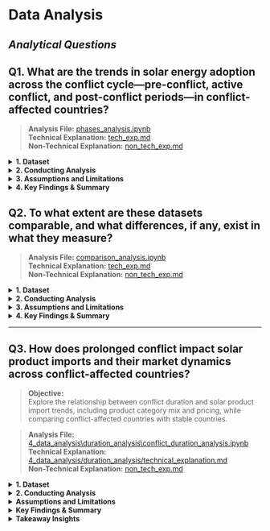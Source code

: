 # Data Analysis

<!-- markdownlint-disable MD028 MD031 MD033 MD035 MD032 MD004 MD009 MD007 MD013 MD045 MD024 MD001 -->
## _Analytical Questions_

## Q1. **What are the trends in solar energy adoption across the conflict cycle—pre-conflict, active conflict, and post-conflict periods—in conflict-affected countries?** 

> **Analysis File:** [phases_analysis.ipynb](https://github.com/MIT-Emerging-Talent/ET6-CDSP-group-08-repo/blob/main/4_data_analysis/phases_analysis.ipynb)  
> **Technical Explanation:** [tech_exp.md](https://github.com/MIT-Emerging-Talent/ET6-CDSP-group-08-repo/blob/9ab2b7b9b55ea2ae81c0e6b93cc95eeace6f59e7/4_data_analysis/phases_analysis/3.tech_exp.md)  
> **Non-Technical Explanation:** [non_tech_exp.md](https://github.com/MIT-Emerging-Talent/ET6-CDSP-group-08-repo/blob/1d6bc8faea79a39dbc9175977e4577ed14e26799/4_data_analysis/phases_analysis/2.non_tech_exp.md)

<details>
<summary><b>1. Dataset</b></summary>

#### A. **Input dataset**  

- **File**: `../1_datasets/cleaned data\ONG_conflictcountriesonly.xlsx`  
- **Description:** Contains annual electricity installed capacity (MW) per the 9 countries only, with corresponding conflict phase classification.

#### B. **Data Quality & Standardization:**  

  - **Missing Data Check:**
    - No missing values were found across all columns, including:
      - Country, Year, Electricity Installed Capacity (MW), and others.
    - A check using `pandas.isnull().sum()` confirmed zero null values per column.
    - No interpolation was necessary.

  - **Data Standardization**
    - **Country column**    
     Cleaned to ensure consistency by:
       - Removing leading/trailing whitespace
       - Converting all names to title case (e.g., "sudan" → "Sudan")

    - **Year column**  
       Ensured to be of integer type to allow accurate sorting and grouping by year.

#### C. **Sorting the Dataset**

To prepare for time-series analysis and ensure accurate visualizations:  
- The dataset was **sorted by `Country` and `Year`** using `pandas.sort_values()`.

This ensures that each country’s solar energy data appears in **chronological order**, which is essential for:
  - **Line plots**
  - **Phase-based comparisons**
  - **Trend analysis over time**

> Sorting prevents jumbled or misleading graphs and allows clear visualization of patterns like solar capacity growth from pre-conflict to post-conflict periods.

</details>

<details>
<summary><b>2. Conducting Analysis</b></summary>

To answer the question the following steps were taken:

**a. Analysis Techniques Used**:  
- **Line Charts**: Solar adoption trends by country over time.
- **Stacked Bar Charts**: Comparison of installed capacity per conflict phase.
- **Heatmaps**: Visual growth intensity per country and year.
- **Regression Plots**: Basic linear regression during conflict periods.
- **Archetype Table**: Pattern classification of country behaviors.  
- Added Economic Status column to help in analysis.
  
 Charts and visuals generated using `matplotlib`, `seaborn`.  
Output folder for **graphs only:**  `4_data_analysis/phases_analysis/2.output_graphs`

</details>

<details>
<summary><b>3. Assumptions and Limitations</b></summary>

#### - Assumptions

- Conflict phase years manually assigned using conflict timelines.
- Off-grid data may be underreported in national statistics.
- Growth during conflict may be due to emergency policies or donor funding, not sustained planning.

#### - Limitations

- Incomplete post-conflict data for countries like Syria and Yemen, some are even still active.
- Data does not account for:
  - Localized variations in conflict severity
  - Influence of external aid or solar subsidies
- Small dataset (only 9 countries) limits global generalization.
- "Conflict period" definitions may not fully reflect complex realities.
- Installed ≠ working — some reported capacity might not be functional.
- Ukraine’s extreme growth (50,000+ MW) skews comparative visuals.

</details>

<details>

<summary><b>4. Key Findings & Summary</b></summary>

#### - Conflict-Phase Solar Adoption Summary

| **Conflict Phase**     | **Key Countries**                       | **Observation**                                                           |
|------------------------|-----------------------------------------|---------------------------------------------------------------------------|
| **Pre-Conflict**       | Ethiopia, Sudan                         | Very limited growth — solar was not a strategic priority pre-conflict     |
| **Active-Conflict**    | Ukraine, Yemen, Sudan, Afghanistan      | Peak solar installation, driven by emergency needs and resilience efforts |
| **Post-Conflict**      | Iraq, South Sudan, Afghanistan          | Recovery and growth due to international aid and reconstruction support   |

---

#### - Archetype-Based Country Patterns

| Archetype                | Countries                          | Traits                                                                |
|--------------------------|------------------------------------|-----------------------------------------------------------------------|
| **Conflict-Fueled Growth**     | Ukraine, Yemen, Syria, Sudan       | Rapid adoption during war; survival and independence were key drivers |
| **Recovery-Driven Growth**     | Iraq, South Sudan, Afghanistan     | Modest growth during war, stronger recovery post-conflict             |
| **Stalled Post-Conflict**      | Ukraine (dip), Yemen (plateau)     | Growth halted after early gains                                       |
| **Fragile, Flat Growth**       | Libya, Ethiopia                    | Low growth in all phases                                              |

---
<details>
<summary><b>More analysis</b></summary>

#### - Regression Analysis: Solar Capacity vs. Conflict Period

- **Model Output:**
  - **Coefficient**: +1359.32
  - **Intercept**: 568.99
- **Interpretation:**  
  > On average, solar capacity grew significantly during conflict periods, suggesting a positive correlation. Conflicts can act as a disruptive yet accelerating factor for decentralized energy systems.

#### - On-Grid vs Off-Grid Trends

**1. Grid-Connected Solar Dominates:**
- Avg. grid capacity: ~1,600 MW
- Avg. off-grid: ~50 MW

**2. Off-Grid Systems Used During Conflict:**
- Portable and fast to deploy
- Especially important in rural conflict zones
</details>
</details>

## Q2. **To what extent are these datasets comparable, and what differences, if any, exist in what they measure?** 

> **Analysis File:** [comparison_analysis.ipynb](https://github.com/MIT-Emerging-Talent/ET6-CDSP-group-08-repo/blob/comparison-analysis/4_data_analysis/data_comparison_analysis/comparison_analysis.ipynb)  
> **Technical Explanation:** [tech_exp.md](https://github.com/MIT-Emerging-Talent/ET6-CDSP-group-08-repo/blob/comparison-analysis/4_data_analysis/data_comparison_analysis/tech_explanation.md)  
> **Non-Technical Explanation:** [non_tech_exp.md](https://github.com/MIT-Emerging-Talent/ET6-CDSP-group-08-repo/blob/comparison-analysis/4_data_analysis/data_comparison_analysis/non_tech_explanation.md)

<details>
<summary><b>1. Dataset</b></summary>

#### A. **Input dataset**  

We used three datasets to analyze solar adoption trends across four conflict-affected countries:

- **UN Comtrade**: Annual solar equipment import values (USD).
- **IRENA**: On-grid solar capacity (MW), by year and country.
- **IRENA**: Off-grid solar capacity (MW), by year and country.

The countries examined were:

- **Ukraine** (imports vs on-grid),
- **Sudan** (on-grid vs off-grid),
- **Yemen** and **Ethiopia** (imports vs off-grid).

All datasets were filtered to include only solar technologies (e.g., _“Solar photovoltaic”_), and aggregated by year and country.

</details>

<details>
<summary><strong>2. Conducting Analysis</strong></summary>

### Steps Taken

- **Cleaning & Filtering**: Removed non-solar entries, retained only relevant categories like _“Solar PV (Others)”_.
- **Aggregation**: Used `.groupby()` and `.sum()` to calculate total imports and capacity per year.
- **Normalization**: Applied Min-Max scaling to compare variables with different units (USD vs MW).
- **Merging**: Joined datasets on `Year` and `Country` using `pd.merge()` for aligned year-over-year comparison.
- **Correlation**: Calculated Pearson correlation coefficients to quantify linear relationships between variables.
- **Visualization**: Created time-series line and scatter plots for each country and variable pair.

</details>

<details>
<summary><strong>3. Assumptions and Limitations</strong></summary>

### Assumptions

- Import values are assumed to reflect solar-related purchases.
- Conflict data was not yet incorporated, despite being core to the broader research focus.
- On-grid and off-grid systems are considered functionally separate in fragile contexts.
- Min-Max normalization was used to enable direct trend comparisons.

### Limitations

- **Import ≠ Deployment**: Equipment might be stockpiled, unused, or re-exported.
- **No time lags modeled**: Imports may impact deployment in future years.
- **Normalization hides magnitude**: Actual deployment scale is flattened.
- **Sparse data**: Yemen and Ethiopia had limited off-grid data years.
- **Linear focus**: Pearson correlation doesn’t detect nonlinear or delayed effects.
- **Data gaps**: Not all countries had data across all years.
- **Some Conflict timelines missing**: Deployment may correlate with conflict intensity or aid, but this was not tested.

</details>

<details>
<summary><strong>4. Key Findings & Summary</strong></summary>

- **Ukraine**: Some alignment between import and on-grid deployment trends. Pearson correlation = **0.34**. Visual patterns suggest policy or donor-driven surges.
- **Ethiopia**: Strong correlation (**0.9**) between imports and off-grid deployment (2013–2023), though data range is short.
- **Yemen**: Similar to Ethiopia but even more limited data coverage.
- **Sudan**: On-grid and off-grid deployments grew independently. Off-grid systems surged, possibly due to decentralized aid and resilience strategies.

> **Conclusion**: Import trends sometimes reflect deployment trends — but **not reliably across all contexts**. Aid flows, informal markets, and conflict dynamics complicate the relationship.

</details>

----

## **Q3. How does prolonged conflict impact solar product imports and their market dynamics across conflict-affected countries?**

> **Objective:**  
 Explore the relationship between conflict duration and solar product import
 trends, including product category mix and pricing, while comparing
  conflict-affected countries with stable countries.  

> **Analysis File:** [4_data_analysis\duration_analysis\conflict_duration_analysis.ipynb](duration_analysis/conflict_duration_analysis.ipynb)   
> **Technical Explanation:** [4_data_analysis/duration_analysis/technical_explanation.md](duration_analysis/technical_explanation.md)   
> **Non-Technical Explanation:** [non_tech_exp.md](duration_analysis/non_tech_exp.md)

<details>
<summary><b>1. Dataset</b></summary>

### A. Input dataset

- **File:** 4_data_analysis\Conflict_Duration_Analysis\conflict_duration_analysis.ipynb
- **Description:** Annual solar product import data across multiple countries
 (conflict-affected and stable), containing:
  - Country  
  - Year  
  - Product Description  
  - Net Weight (kg)  
  - Import Value (USD)

### B. **Data Processing & Standardization:**  

### Conflict Duration Categories

- **Continuous Conflict Countries:**  
  Afghanistan, Syria, Yemen, Sudan , State of Palestine, Libya, Mali

- **Periodical Conflict Countries:**  
  Iraq, Nigeria, Central African Republic, Ethiopia, Ukraine, Myanmar,
   Pakistan, Mozambique

- **No Conflict Countries:**  
  Germany, Morocco, Rwanda, Saudi Arabia

- **Product Categorization:**  
  Imported solar products classified into:
  - PV Modules  
  - Inverters  
  - Lead-Acid Batteries  
  - Lithium Batteries  
  - Solar Lamps  
  - Solar Generators  
  - Other

**Data Cleaning:**  

- Country names and years standardized.  
- Treating null and zero values.  
- Added new columns to define conflict year status and GDP category.
</details>

<details>
<summary><b>2. Conducting Analysis</b></summary>

## The following analyses were conducted

- **Comparison of Solar Imports Over Time:**  
  Total import values compared between:  
  - Continuous Conflict countries  
  - Periodical Conflict countries
  - Stable countries  

- **Product Mix Analysis:**  
  Breakdown of solar product categories imported during conflict group

- **Country-Specific Trends:**  
  Time series of imports by key product categories (PV Modules, Solar Lamps,
   Lithium Batteries) for each group

- **Price Trends:**  
  Analysis of average price per kg for main product categories during conflict
   years to detect market pricing shifts.

Visualizations generated using `matplotlib` and `seaborn`, including line plots,
 bar charts, and shaded conflict period areas.

</details>

<details>
<summary><b>Assumptions and Limitations</b></summary>

- Conflict periods are defined based on available historical data but may
   not fully capture localized, intermittent, or unreported violence within
    countries.  
- Import data represents officially recorded legal trade and may omit
 informal, unreported, or smuggled goods, especially common in conflict zones.  
- Product categorization relies on keyword matching in product descriptions,
   which may lead to misclassification or omission of some items.  
- Some import data is missing for key conflict periods in certain
  countries—for example, Syria after 2011 and Sudan after 2018—potentially
   biasing trend analyses
 for these regions.  
- Stable countries were selected as regional comparators; however, they differ
   in socio-economic and political contexts, which may influence import trends
   independently of conflict status.
</details>

<details>
<summary><b>Key Findings & Summary</b></summary>

**Import Value Trends:**  

- Imports spike during conflict years in many conflict-affected countries.  
- Conflict-period imports exceed pre/post-conflict periods for several
 countries.
- Stable countries show steadier, slower growth in imports.

**Product Mix Differences:**  

- PV Modules dominate imports in both conflict and stable countries.  
- During conflicts, Solar Lamps and Lithium Batteries have a larger share,
 reflecting urgent needs for portable power.  
- Lead-Acid Batteries and Inverters maintain smaller shares overall.

**Country Case Studies:**  

- Syria and Yemen show notable import surges during conflict, especially for
   portable products.  
- Ukraine displays sustained import growth throughout conflict periods.

</details>

<details>
<summary><b>Takeaway Insights</b></summary>

1. **Conflict periods often coincide with increased solar imports in affected
 countries, likely due to humanitarian aid and urgent energy needs.**  
2. **Product mixes shift towards portable and off-grid solutions (solar lamps,
 lithium batteries) during conflicts, emphasizing resilience needs.**  
3. **Stable countries exhibit steadier import growth, indicating planned,
 long-term solar adoption rather than reactive demand.**  
4. **Price fluctuations during conflict highlight supply chain vulnerability
 but also market adaptation to urgent demand.**  
5. **Country-specific trends reveal how the nature and duration of conflicts
 shape solar product import patterns, useful for targeting aid and development programs.**
 
</details>
